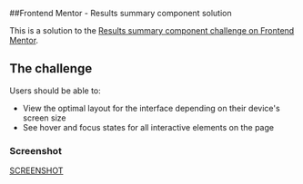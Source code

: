 ##Frontend Mentor - Results summary component solution

This is a solution to the [Results summary component challenge on Frontend Mentor](https://www.frontendmentor.io/challenges/results-summary-component-CE_K6s0maV).

## The challenge

Users should be able to:

- View the optimal layout for the interface depending on their device's screen size
- See hover and focus states for all interactive elements on the page


### Screenshot
[SCREENSHOT](/design/ProjectScreenShot.png)


